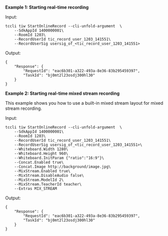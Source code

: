 **Example 1: Starting real-time recording**



Input: 

```
tccli tiw StartOnlineRecord --cli-unfold-argument  \
    --SdkAppId 1400000001\
    --RoomId 1203\
    --RecordUserId tic_record_user_1203_141551\
    --RecordUserSig usersig_of_<tic_record_user_1203_141551>
```

Output: 
```
{
    "Response": {
        "RequestId": "eac6b301-a322-493a-8e36-83b295459397",
        "TaskId": "bj0mt2l23osdj300hl30"
    }
}
```

**Example 2: Starting real-time mixed stream recording**

This example shows you how to use a built-in mixed stream layout for mixed stream recording.

Input: 

```
tccli tiw StartOnlineRecord --cli-unfold-argument  \
    --SdkAppId 1400000001\
    --RoomId 1203\
    --RecordUserId tic_record_user_1203_141551\
    --RecordUserSig usersig_of_<tic_record_user_1203_141551>\
    --Whiteboard.Width 1280\
    --Whiteboard.Height 960\
    --Whiteboard.InitParam {"ratio":"16:9"}\
    --Concat.Enabled true\
    --Concat.Image http://background/image.jpg\
    --MixStream.Enabled true\
    --MixStream.DisableAudio false\
    --MixStream.ModelId 2\
    --MixStream.TeacherId teacher\
    --Extras MIX_STREAM
```

Output: 
```
{
    "Response": {
        "RequestId": "eac6b301-a322-493a-8e36-83b295459397",
        "TaskId": "bj0mt2l23osdj300hl30"
    }
}
```

